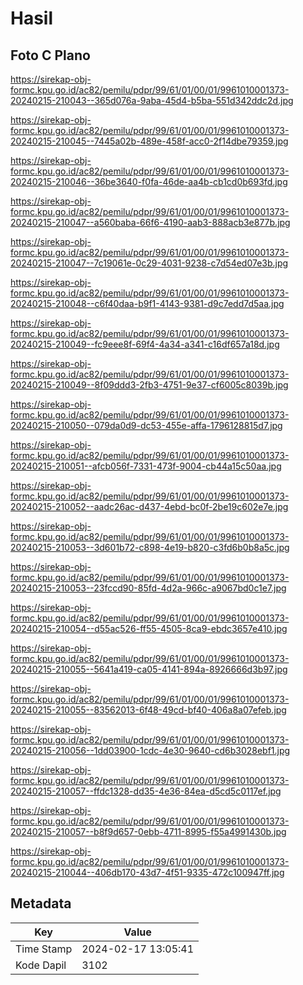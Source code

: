 # Hasil

## Foto C Plano

https://sirekap-obj-formc.kpu.go.id/ac82/pemilu/pdpr/99/61/01/00/01/9961010001373-20240215-210043--365d076a-9aba-45d4-b5ba-551d342ddc2d.jpg

https://sirekap-obj-formc.kpu.go.id/ac82/pemilu/pdpr/99/61/01/00/01/9961010001373-20240215-210045--7445a02b-489e-458f-acc0-2f14dbe79359.jpg

https://sirekap-obj-formc.kpu.go.id/ac82/pemilu/pdpr/99/61/01/00/01/9961010001373-20240215-210046--36be3640-f0fa-46de-aa4b-cb1cd0b693fd.jpg

https://sirekap-obj-formc.kpu.go.id/ac82/pemilu/pdpr/99/61/01/00/01/9961010001373-20240215-210047--a560baba-66f6-4190-aab3-888acb3e877b.jpg

https://sirekap-obj-formc.kpu.go.id/ac82/pemilu/pdpr/99/61/01/00/01/9961010001373-20240215-210047--7c19061e-0c29-4031-9238-c7d54ed07e3b.jpg

https://sirekap-obj-formc.kpu.go.id/ac82/pemilu/pdpr/99/61/01/00/01/9961010001373-20240215-210048--c6f40daa-b9f1-4143-9381-d9c7edd7d5aa.jpg

https://sirekap-obj-formc.kpu.go.id/ac82/pemilu/pdpr/99/61/01/00/01/9961010001373-20240215-210049--fc9eee8f-69f4-4a34-a341-c16df657a18d.jpg

https://sirekap-obj-formc.kpu.go.id/ac82/pemilu/pdpr/99/61/01/00/01/9961010001373-20240215-210049--8f09ddd3-2fb3-4751-9e37-cf6005c8039b.jpg

https://sirekap-obj-formc.kpu.go.id/ac82/pemilu/pdpr/99/61/01/00/01/9961010001373-20240215-210050--079da0d9-dc53-455e-affa-1796128815d7.jpg

https://sirekap-obj-formc.kpu.go.id/ac82/pemilu/pdpr/99/61/01/00/01/9961010001373-20240215-210051--afcb056f-7331-473f-9004-cb44a15c50aa.jpg

https://sirekap-obj-formc.kpu.go.id/ac82/pemilu/pdpr/99/61/01/00/01/9961010001373-20240215-210052--aadc26ac-d437-4ebd-bc0f-2be19c602e7e.jpg

https://sirekap-obj-formc.kpu.go.id/ac82/pemilu/pdpr/99/61/01/00/01/9961010001373-20240215-210053--3d601b72-c898-4e19-b820-c3fd6b0b8a5c.jpg

https://sirekap-obj-formc.kpu.go.id/ac82/pemilu/pdpr/99/61/01/00/01/9961010001373-20240215-210053--23fccd90-85fd-4d2a-966c-a9067bd0c1e7.jpg

https://sirekap-obj-formc.kpu.go.id/ac82/pemilu/pdpr/99/61/01/00/01/9961010001373-20240215-210054--d55ac526-ff55-4505-8ca9-ebdc3657e410.jpg

https://sirekap-obj-formc.kpu.go.id/ac82/pemilu/pdpr/99/61/01/00/01/9961010001373-20240215-210055--5641a419-ca05-4141-894a-8926666d3b97.jpg

https://sirekap-obj-formc.kpu.go.id/ac82/pemilu/pdpr/99/61/01/00/01/9961010001373-20240215-210055--83562013-6f48-49cd-bf40-406a8a07efeb.jpg

https://sirekap-obj-formc.kpu.go.id/ac82/pemilu/pdpr/99/61/01/00/01/9961010001373-20240215-210056--1dd03900-1cdc-4e30-9640-cd6b3028ebf1.jpg

https://sirekap-obj-formc.kpu.go.id/ac82/pemilu/pdpr/99/61/01/00/01/9961010001373-20240215-210057--ffdc1328-dd35-4e36-84ea-d5cd5c0117ef.jpg

https://sirekap-obj-formc.kpu.go.id/ac82/pemilu/pdpr/99/61/01/00/01/9961010001373-20240215-210057--b8f9d657-0ebb-4711-8995-f55a4991430b.jpg

https://sirekap-obj-formc.kpu.go.id/ac82/pemilu/pdpr/99/61/01/00/01/9961010001373-20240215-210044--406db170-43d7-4f51-9335-472c100947ff.jpg


## Metadata

| Key        | Value               |
| ---------- | ------------------- |
| Time Stamp | 2024-02-17 13:05:41 |
| Kode Dapil | 3102                |



